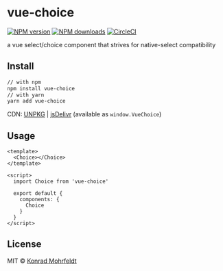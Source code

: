 # vue-choice

[![NPM version](https://img.shields.io/npm/v/vue-choice.svg?style=flat)](https://npmjs.com/package/vue-choice) [![NPM downloads](https://img.shields.io/npm/dm/vue-choice.svg?style=flat)](https://npmjs.com/package/vue-choice) [![CircleCI](https://circleci.com/gh/kmohrf/vue-choice/tree/master.svg?style=shield)](https://circleci.com/gh/kmohrf/vue-choice/tree/master)

a vue select/choice component that strives for native-select compatibility

## Install

```bash
// with npm
npm install vue-choice
// with yarn
yarn add vue-choice
```

CDN: [UNPKG](https://unpkg.com/vue-choice/) | [jsDelivr](https://cdn.jsdelivr.net/npm/vue-choice/) (available as `window.VueChoice`)

## Usage

```vue
<template>
  <Choice></Choice>
</template>

<script>
  import Choice from 'vue-choice'

  export default {
    components: {
      Choice
    }
  }
</script>
```

## License

MIT © [Konrad Mohrfeldt](https://github.com/kmohrf)
